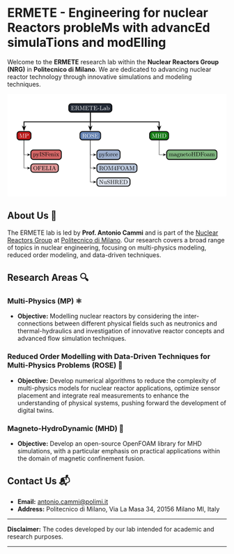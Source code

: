 # ERMETE - Engineering for nuclear Reactors probleMs with advancEd simulaTions and modElling 

Welcome to the **ERMETE** research lab within the **Nuclear Reactors Group (NRG)** in **Politecnico di Milano**. We are dedicated to advancing nuclear reactor technology through innovative simulations and modeling techniques.

<p align="center">
    <img alt="ERMETE-Lab" src="../ermete_scheme.svg" width="1000" />
</p>

## About Us 🏫

The ERMETE lab is led by **Prof. Antonio Cammi** and is part of the [Nuclear Reactors Group](https://www.nuclearenergy.polimi.it/) at [Politecnico di Milano](https://www.polimi.it/). Our research covers a broad range of topics in nuclear engineering, focusing on multi-physics modeling, reduced order modeling, and data-driven techniques.

## Research Areas 🔍

### Multi-Physics (MP) ⚛️
- **Objective:** Modelling nuclear reactors by considering the inter-connections between different physical fields such as neutronics and thermal-hydraulics and investigation of innovative reactor concepts and advanced flow simulation techniques.

### Reduced Order Modelling with Data-Driven Techniques for Multi-Physics Problems (ROSE) 🤖
- **Objective:** Develop numerical algorithms to reduce the complexity of multi-physics models for nuclear reactor applications, optimize sensor placement and integrate real measurements to enhance the understanding of physical systems, pushing forward the development of digital twins.

### Magneto-HydroDynamic (MHD) 🧲
- **Objective:** Develop an open-source OpenFOAM library for MHD simulations, with a particular emphasis on practical applications within the domain of magnetic confinement fusion.

## Contact Us 📬

- **Email:** [antonio.cammi@polimi.it](mailto:antonio.cammi@polimi.it)
- **Address:** Politecnico di Milano, Via La Masa 34, 20156 Milano MI, Italy

---

**Disclaimer:** The codes developed by our lab intended for academic and research purposes.

---
